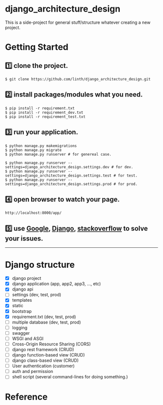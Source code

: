 # django_architecture_design
This is a side-project for general stuff/structure whatever creating a new project.

# Getting Started
## :one: clone the project.
```
$ git clone https://github.com/linth/django_architecture_design.git
```

## :two: install packages/modules what you need.
```
$ pip install -r requirement.txt
$ pip install -r requirement_dev.txt
$ pip install -r requirement_test.txt
```

## :three: run your application.
```
$ python manage.py makemigrations
$ python manage.py migrate
$ python manage.py runserver # for genereal case.

$ python manage.py runserver --settings=django_architecture_design.settings.dev # for dev.
$ python manage.py runserver --settings=django_architecture_design.settings.test # for test.
$ python manage.py runserver --settings=django_architecture_design.settings.prod # for prod.
```

## :four: open browser to watch your page.
```
http://localhost:8000/app/
```

## :five: use [Google](https://www.google.com/), [Django](https://www.djangoproject.com/), [stackoverflow](https://stackoverflow.com/) to solve your issues.

---
# Django structure
- [x] django project
- [x] django application (app, app2, app3, ..., etc)
- [x] django api
- [ ] settings (dev, test, prod)
- [x] templates
- [x] static
- [x] bootstrap
- [x] requirement.txt (dev, test, prod)
- [ ] multiple database (dev, test, prod)
- [ ] logging
- [ ] swagger
- [ ] WSGI and ASGI
- [ ] Cross-Origin Resource Sharing (CORS)
- [ ] django rest framework (CRUD)
- [ ] django function-based view (CRUD)
- [ ] django class-based view (CRUD)
- [ ] User authentication (customer)
- [ ] auth and permission
- [ ] shell script (several command-lines for doing something.)

#

# Reference
